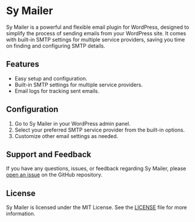 # Sy Mailer

Sy Mailer is a powerful and flexible email plugin for WordPress, designed to simplify the process of sending emails from your WordPress site. It comes with built-in SMTP settings for multiple service providers, saving you time on finding and configuring SMTP details.

## Features

- Easy setup and configuration.
- Built-in SMTP settings for multiple service providers.
- Email logs for tracking sent emails.

## Configuration

1. Go to Sy Mailer in your WordPress admin panel.
2. Select your preferred SMTP service provider from the built-in options.
3. Customize other email settings as needed.

## Support and Feedback

If you have any questions, issues, or feedback regarding Sy Mailer, please [open an issue](https://github.com/sy-records/sy-mailer/issues) on the GitHub repository.

## License

Sy Mailer is licensed under the MIT License. See the [LICENSE](https://github.com/sy-records/sy-mailer/blob/master/LICENSE) file for more information.
